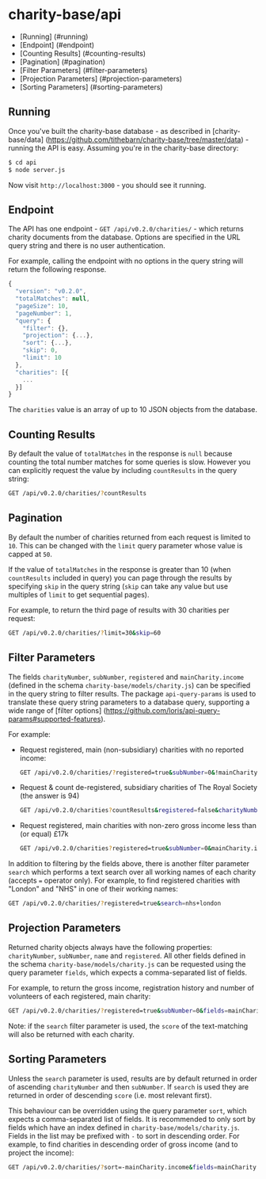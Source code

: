 # charity-base/api
- [Running] (#running)
- [Endpoint] (#endpoint)
- [Counting Results] (#counting-results)
- [Pagination] (#pagination)
- [Filter Parameters] (#filter-parameters)
- [Projection Parameters] (#projection-parameters)
- [Sorting Parameters] (#sorting-parameters)

## Running
Once you've built the charity-base database - as described in [charity-base/data] (https://github.com/tithebarn/charity-base/tree/master/data) - running the API is easy. Assuming you're in the charity-base directory:
```bash
$ cd api
$ node server.js
```
Now visit `http://localhost:3000` - you should see it running.

## Endpoint
The API has one endpoint - `GET /api/v0.2.0/charities/` - which returns charity documents from the database. Options are specified in the URL query string and there is no user authentication.

For example, calling the endpoint with no options in the query string will return the following response.
```javascript
{
  "version": "v0.2.0",
  "totalMatches": null,
  "pageSize": 10,
  "pageNumber": 1,
  "query": {
    "filter": {},
    "projection": {...},
    "sort": {...},
    "skip": 0,
    "limit": 10
  },
  "charities": [{
    ...
  }]
}
```
The `charities` value is an array of up to 10 JSON objects from the database.

## Counting Results
By default the value of `totalMatches` in the response is `null` because counting the total number matches for some queries is slow.  However you can explicitly request the value by including `countResults` in the query string:
```bash
GET /api/v0.2.0/charities/?countResults
```

## Pagination
By default the number of charities returned from each request is limited to `10`.  This can be changed with the `limit` query parameter whose value is capped at `50`.

If the value of `totalMatches` in the response is greater than 10 (when `countResults` included in query) you can page through the results by specifying `skip` in the query string (`skip` can take any value but use multiples of `limit` to get sequential pages).

For example, to return the third page of results with 30 charities per request:
```bash
GET /api/v0.2.0/charities/?limit=30&skip=60
```

## Filter Parameters
The fields `charityNumber`, `subNumber`, `registered` and `mainCharity.income` (defined in the schema `charity-base/models/charity.js`) can be specified in the query string to filter results.  The package `api-query-params` is used to translate these query string parameters to a database query, supporting a wide range of [filter options] (https://github.com/loris/api-query-params#supported-features).

For example:
* Request registered, main (non-subsidiary) charities with no reported income:

    ```bash
    GET /api/v0.2.0/charities/?registered=true&subNumber=0&!mainCharity.income
    ```

* Request & count de-registered, subsidiary charities of The Royal Society (the answer is 94)

    ```bash
    GET /api/v0.2.0/charities?countResults&registered=false&charityNumber=207043&subNumber>0
    ```

* Request registered, main charities with non-zero gross income less than (or equal) £17k

    ```bash
    GET /api/v0.2.0/charities?registered=true&subNumber=0&mainCharity.income>0&mainCharity.income<=17000
    ```

In addition to filtering by the fields above, there is another filter parameter `search` which performs a text search over all working names of each charity (accepts `=` operator only).  For example, to find registered charities with "London" and "NHS" in one of their working names:
```bash
GET /api/v0.2.0/charities/?registered=true&search=nhs+london
```

## Projection Parameters
Returned charity objects always have the following properties: `charityNumber`, `subNumber`, `name` and `registered`.  All other fields defined in the schema `charity-base/models/charity.js` can be requested using the query parameter `fields`, which expects a comma-separated list of fields.

For example, to return the gross income, registration history and number of volunteers of each registered, main charity:
```bash
GET /api/v0.2.0/charities/?registered=true&subNumber=0&fields=mainCharity.income,registration,beta.people.volunteers
```

Note: if the `search` filter parameter is used, the `score` of the text-matching will also be returned with each charity.

## Sorting Parameters
Unless the `search` parameter is used, results are by default returned in order of ascending `charityNumber` and then `subNumber`.  If `search` is used they are returned in order of descending `score` (i.e. most relevant first).

This behaviour can be overridden using the query parameter `sort`, which expects a comma-separated list of fields.  It is recommended to only sort by fields which have an index defined in `charity-base/models/charity.js`.  Fields in the list may be prefixed with `-` to sort in descending order.  For example, to find charities in descending order of gross income (and to project the income):
```bash
GET /api/v0.2.0/charities/?sort=-mainCharity.income&fields=mainCharity.income
```
